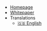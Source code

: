 - [Homepage](https://www.cube.network/)
- [Whitepaper](/static/CubeChain%20technical%20withe%20paper.pdf ':ignore')
- Translations
  - [:uk: English](/)

